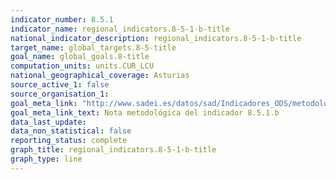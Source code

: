 ```yaml
---
indicator_number: 8.5.1
indicator_name: regional_indicators.8-5-1-b-title
national_indicator_description: regional_indicators.8-5-1-b-title
target_name: global_targets.8-5-title
goal_name: global_goals.8-title
computation_units: units.CUR_LCU
national_geographical_coverage: Asturias
source_active_1: false
source_organisation_1:  
goal_meta_link: "http://www.sadei.es/datos/sad/Indicadores_ODS/metodologia/8.5.1.b.pdf"
goal_meta_link_text: Nota metodológica del indicador 8.5.1.b
data_last_update:  
data_non_statistical: false
reporting_status: complete
graph_title: regional_indicators.8-5-1-b-title
graph_type: line
---
```

